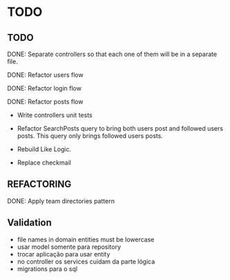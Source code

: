 # TODO

## TODO
DONE: Separate controllers so that each one of them will be in a separate file.

DONE: Refactor users flow

DONE: Refactor login flow

DONE: Refactor posts flow

- Write controllers unit tests

- Refactor SearchPosts query to bring both users post and followed users posts. This query only brings followed users posts.

- Rebuild Like Logic.

- Replace checkmail

## REFACTORING
DONE: Apply team directories pattern 


## Validation

- file names in domain entities must be lowercase
- usar model somente para repository
- trocar aplicação para usar entity
- no controller os services cuidam da parte lógica
- migrations para o sql
